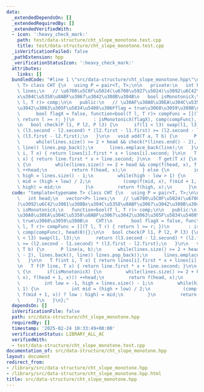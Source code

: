 ```yaml
---
data:
  _extendedDependsOn: []
  _extendedRequiredBy: []
  _extendedVerifiedWith:
  - icon: ':heavy_check_mark:'
    path: test/data-structure/cht_slope_monotone.test.cpp
    title: test/data-structure/cht_slope_monotone.test.cpp
  _isVerificationFailed: false
  _pathExtension: hpp
  _verificationStatusIcon: ':heavy_check_mark:'
  attributes:
    links: []
  bundledCode: "#line 1 \"src/data-structure/cht_slope_monotone.hpp\"\ntemplate<typename\
    \ T> class CHT {\n   using P = pair<T, T>;\n\n   private:\n   int head;\n   vector<P>\
    \ lines;\n   // \u6700\u5C0F\u5024(\u6700\u5927\u5024)\u3092\u6C42\u3081\u308B\
    x\u304C\u5358\u8ABF\u3067\u3042\u308B\u304B\n   bool isMonotonicX;\n   function<bool(T\
    \ l, T r)> comp;\n\n   public:\n   // \u30AF\u30A8\u30EA\u304C\u5358\u8ABF\u3067\
    \u3042\u3063\u305F\u5834\u5408\u306Fflag = true\u3068\u3059\u308B\n   CHT(\n \
    \      bool flagX = false, function<bool(T l, T r)> compFunc = [](T l, T r) {\
    \ return l >= r; })\n       : isMonotonicX(flagX), comp(compFunc), head(0){};\n\
    \n   bool check(P l1, P l2, P l3) {\n      if(l1 < l3) swap(l1, l3);\n      return\
    \ (l3.second - l2.second) * (l2.first - l1.first) >= (l2.second - l1.second) *\
    \ (l3.first - l2.first);\n   }\n\n   void add(T a, T b) {\n      P line(a, b);\n\
    \      while(lines.size() >= 2 + head && check(*(lines.end() - 2), lines.back(),\
    \ line)) lines.pop_back();\n      lines.emplace_back(line);\n   }\n\n   T f(int\
    \ i, T x) { return lines[i].first * x + lines[i].second; }\n\n   T f(P line, T\
    \ x) { return line.first * x + line.second; }\n\n   T get(T x) {\n      if(isMonotonicX)\
    \ {\n         while(lines.size() >= 2 + head && comp(f(head, x), f(head + 1, x)))\
    \ ++head;\n         return f(head, x);\n      } else {\n         int low = -1,\
    \ high = lines.size() - 1;\n         while(high - low > 1) {\n            int\
    \ mid = (high + low) / 2;\n            (comp(f(mid, x), f(mid + 1, x)) ? low :\
    \ high) = mid;\n         }\n         return f(high, x);\n      }\n   }\n};\n"
  code: "template<typename T> class CHT {\n   using P = pair<T, T>;\n\n   private:\n\
    \   int head;\n   vector<P> lines;\n   // \u6700\u5C0F\u5024(\u6700\u5927\u5024\
    )\u3092\u6C42\u3081\u308Bx\u304C\u5358\u8ABF\u3067\u3042\u308B\u304B\n   bool\
    \ isMonotonicX;\n   function<bool(T l, T r)> comp;\n\n   public:\n   // \u30AF\
    \u30A8\u30EA\u304C\u5358\u8ABF\u3067\u3042\u3063\u305F\u5834\u5408\u306Fflag =\
    \ true\u3068\u3059\u308B\n   CHT(\n       bool flagX = false, function<bool(T\
    \ l, T r)> compFunc = [](T l, T r) { return l >= r; })\n       : isMonotonicX(flagX),\
    \ comp(compFunc), head(0){};\n\n   bool check(P l1, P l2, P l3) {\n      if(l1\
    \ < l3) swap(l1, l3);\n      return (l3.second - l2.second) * (l2.first - l1.first)\
    \ >= (l2.second - l1.second) * (l3.first - l2.first);\n   }\n\n   void add(T a,\
    \ T b) {\n      P line(a, b);\n      while(lines.size() >= 2 + head && check(*(lines.end()\
    \ - 2), lines.back(), line)) lines.pop_back();\n      lines.emplace_back(line);\n\
    \   }\n\n   T f(int i, T x) { return lines[i].first * x + lines[i].second; }\n\
    \n   T f(P line, T x) { return line.first * x + line.second; }\n\n   T get(T x)\
    \ {\n      if(isMonotonicX) {\n         while(lines.size() >= 2 + head && comp(f(head,\
    \ x), f(head + 1, x))) ++head;\n         return f(head, x);\n      } else {\n\
    \         int low = -1, high = lines.size() - 1;\n         while(high - low >\
    \ 1) {\n            int mid = (high + low) / 2;\n            (comp(f(mid, x),\
    \ f(mid + 1, x)) ? low : high) = mid;\n         }\n         return f(high, x);\n\
    \      }\n   }\n};"
  dependsOn: []
  isVerificationFile: false
  path: src/data-structure/cht_slope_monotone.hpp
  requiredBy: []
  timestamp: '2025-02-24 10:33:49+00:00'
  verificationStatus: LIBRARY_ALL_AC
  verifiedWith:
  - test/data-structure/cht_slope_monotone.test.cpp
documentation_of: src/data-structure/cht_slope_monotone.hpp
layout: document
redirect_from:
- /library/src/data-structure/cht_slope_monotone.hpp
- /library/src/data-structure/cht_slope_monotone.hpp.html
title: src/data-structure/cht_slope_monotone.hpp
---
```

